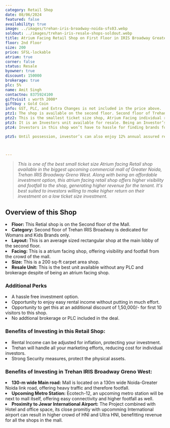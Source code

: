 ```yaml
---
category: Retail Shop
date: 08/06/2024
featured: false
availability: true
image: ../images/trehan-iris-broadway-noida-sfs03.webp
soldout: ../images/trehan-iris-resale-shops-soldout.webp
title: Atrium Facing Retail Shop on First Floor in IRIS Broadway Greater Noida
floor: 2nd Floor
size: 200
price: SFSL-lockable
atrium: true
corner: false
status: Resale
byowner: true
discount: 150000
brokerage: true
plc: 5%
name: Amit Singh
contactno: 8375924100
giftvisit : worth 2000*
giftbuy : Gold Coin
info: GST, PLC, and Extra Changes is not included in the price above.
ptz1: The shop is available on the second floor. Second floor of Trehan IRIS Broadway is dedicated for Womens and Kids Retail Stores.
ptz2: This is the smallest ticket size shop, Atrium Facing individual retail store the second floor on Trehan IRIS Broadway, most likely dedicated to Womens and Kids brands. 
ptz3: It is an Investors unit available for resale. Being an Investor’s unit being directly sold, there won’t be any brokerage included in the price.
ptz4: Investors in this shop won’t have to hassle for finding brands for renting the shop to, this hassle will be taken care by the builder only.

ptz5: Until possession, investor’s can also enjoy 12% annual assured return by the builder.



---
```


> _This is one of the best small ticket size Atrium facing Retail shop available in the biggest upcoming commercial mall of Greater Noida, Trehan IRIS Broadway Greno West. Along with being an affordable investment option, this atrium facing retail shop offers higher visibility and footfall to the shop, generating higher revenue for the tenant. It's best suited to investors willing to make higher return on their investment on a low ticket size investment._

## Overview of this Shop
<li><b> Floor:</b> This Retial shop is on the Second floor of the Mall.
<li><b> Category:</b> Second floor of Trehan IRIS Broadway is dedicated for Womans and Kids Brands only.
<li><b> Layout:</b> This is an average sized rectangular shop at the main lobby of the second floor.
<li><b> Facing:</b> This is a atrium facing shop, offering visibility and footfall from the crowd of the mall.
<li><b> Size:</b> This is a 200 sq-ft carpet area shop.
<li><b> Resale Unit:</b> This is the best unit available without any PLC and brokerage despite of being an atrium facing shop.

### Additional Perks
<li> A hassle free investment option.
<li> Opportunity to enjoy easy rental income without putting in much effort.
<li> Opportunity to get this at an additional discount of 1,50,000/- for first 10 visitors to this shop.
<li> No addtional brokerage or PLC included in the deal.

### Benefits of Investing in this Retail Shop:
<li> Rental Income can be adjusted for inflation, protecting your investment.
<li> Trehan will handle all your marketing efforts, reducing cost for individual investors.
<li> Strong Security measures, protect the physical assets.

### Benefits of Investing in Trehan IRIS Broadway Greno West:
<li><b> 130-m wide Main road:</b> Mall is located on a 130m wide Noida-Greater Noida link road, offering heavy traffic and therefore footfall.
<li><b> Upcoming Metro Station:</b> Ecotech-12, an upcoming metro station will be next to mall itself, offering easy connectivity and higher footfall as well.
<li><b> Proximity to Jewar International Airport:</b> The Project combined with Hotel and office space, its close promitiy with upcomming International airport can result in higher crowd of HNI and Ultra HNI, benefitting revenue for all the shops in the mall.